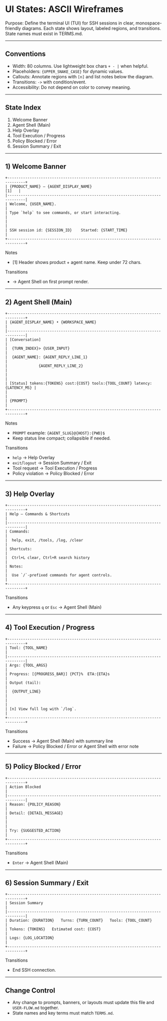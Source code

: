 # UI States: ASCII Wireframes

Purpose: Define the terminal UI (TUI) for SSH sessions in clear, monospace-friendly diagrams. Each state shows layout, labeled regions, and transitions. State names must exist in TERMS.md.

---

## Conventions

- Width: 80 columns. Use lightweight box chars `+ - |` when helpful.
- Placeholders: `{UPPER_SNAKE_CASE}` for dynamic values.
- Callouts: Annotate regions with `[n]` and list notes below the diagram.
- Transitions: `->` with condition/event.
- Accessibility: Do not depend on color to convey meaning.

---

## State Index

1. Welcome Banner
2. Agent Shell (Main)
3. Help Overlay
4. Tool Execution / Progress
5. Policy Blocked / Error
6. Session Summary / Exit

---

## 1) Welcome Banner

```
+------------------------------------------------------------------------------+
| {PRODUCT_NAME} — {AGENT_DISPLAY_NAME}                                  [1]   |
|------------------------------------------------------------------------------|
| Welcome, {USER_NAME}.                                                         |
| Type `help` to see commands, or start interacting.                            |
|                                                                              |
| SSH session id: {SESSION_ID}    Started: {START_TIME}                         |
+------------------------------------------------------------------------------+
```

Notes
- [1] Header shows product + agent name. Keep under 72 chars.

Transitions
- -> Agent Shell on first prompt render.

---

## 2) Agent Shell (Main)

```
+------------------------------------------------------------------------------+
| {AGENT_DISPLAY_NAME} • {WORKSPACE_NAME}                                       |
|------------------------------------------------------------------------------|
| [Conversation]                                                                |
|  {TURN_INDEX}> {USER_INPUT}                                                   |
|  {AGENT_NAME}: {AGENT_REPLY_LINE_1}                                          |
|              {AGENT_REPLY_LINE_2}                                            |
|                                                                              |
| [Status] tokens:{TOKENS} cost:{COST} tools:{TOOL_COUNT} latency:{LATENCY_MS} |
|                                                                              |
| {PROMPT}                                                                      |
+------------------------------------------------------------------------------+
```

Notes
- `PROMPT` example: `{AGENT_SLUG}@{HOST}:{PWD}$ `
- Keep status line compact; collapsible if needed.

Transitions
- `help` -> Help Overlay
- `exit`/`logout` -> Session Summary / Exit
- Tool request -> Tool Execution / Progress
- Policy violation -> Policy Blocked / Error

---

## 3) Help Overlay

```
+------------------------------------------------------------------------------+
| Help — Commands & Shortcuts                                                   |
|------------------------------------------------------------------------------|
| Commands:                                                                     |
|  help, exit, /tools, /log, /clear                                            |
| Shortcuts:                                                                    |
|  Ctrl+L clear, Ctrl+R search history                                          |
| Notes:                                                                        |
|  Use `/`-prefixed commands for agent controls.                                |
+------------------------------------------------------------------------------+
```

Transitions
- Any keypress `q` or `Esc` -> Agent Shell (Main)

---

## 4) Tool Execution / Progress

```
+------------------------------------------------------------------------------+
| Tool: {TOOL_NAME}                                                             |
|------------------------------------------------------------------------------|
| Args: {TOOL_ARGS}                                                             |
| Progress: [{PROGRESS_BAR}] {PCT}%  ETA:{ETA}s                                 |
| Output (tail):                                                                |
|  {OUTPUT_LINE}                                                                |
|                                                                              |
| [n] View full log with `/log`.                                                |
+------------------------------------------------------------------------------+
```

Transitions
- Success -> Agent Shell (Main) with summary line
- Failure -> Policy Blocked / Error or Agent Shell with error note

---

## 5) Policy Blocked / Error

```
+------------------------------------------------------------------------------+
| Action Blocked                                                                |
|------------------------------------------------------------------------------|
| Reason: {POLICY_REASON}                                                       |
| Detail: {DETAIL_MESSAGE}                                                      |
|                                                                              |
| Try: {SUGGESTED_ACTION}                                                       |
+------------------------------------------------------------------------------+
```

Transitions
- `Enter` -> Agent Shell (Main)

---

## 6) Session Summary / Exit

```
+------------------------------------------------------------------------------+
| Session Summary                                                                |
|------------------------------------------------------------------------------|
| Duration: {DURATION}   Turns: {TURN_COUNT}   Tools: {TOOL_COUNT}              |
| Tokens: {TOKENS}   Estimated cost: {COST}                                     |
| Logs: {LOG_LOCATION}                                                          |
+------------------------------------------------------------------------------+
```

Transitions
- End SSH connection.

---

## Change Control

- Any change to prompts, banners, or layouts must update this file and `USER-FLOW.md` together.
- State names and key terms must match `TERMS.md`.

